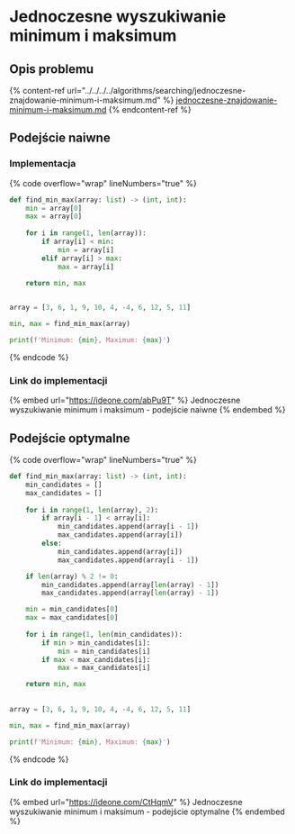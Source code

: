 # Jednoczesne wyszukiwanie minimum i maksimum

## Opis problemu

{% content-ref url="../../../../algorithms/searching/jednoczesne-znajdowanie-minimum-i-maksimum.md" %}
[jednoczesne-znajdowanie-minimum-i-maksimum.md](../../../../algorithms/searching/jednoczesne-znajdowanie-minimum-i-maksimum.md)
{% endcontent-ref %}

## Podejście naiwne

### Implementacja

{% code overflow="wrap" lineNumbers="true" %}
```python
def find_min_max(array: list) -> (int, int):
    min = array[0]
    max = array[0]
    
    for i in range(1, len(array)):
        if array[i] < min:
            min = array[i]
        elif array[i] > max:
            max = array[i]

    return min, max
    

array = [3, 6, 1, 9, 10, 4, -4, 6, 12, 5, 11]

min, max = find_min_max(array)

print(f'Minimum: {min}, Maximum: {max}')
```
{% endcode %}

### Link do implementacji

{% embed url="https://ideone.com/abPu9T" %}
Jednoczesne wyszukiwanie minimum i maksimum - podejście naiwne
{% endembed %}

## Podejście optymalne

{% code overflow="wrap" lineNumbers="true" %}
```python
def find_min_max(array: list) -> (int, int):
    min_candidates = []
    max_candidates = []
    
    for i in range(1, len(array), 2):
        if array[i - 1] < array[i]:
            min_candidates.append(array[i - 1])
            max_candidates.append(array[i])
        else:
            min_candidates.append(array[i])
            max_candidates.append(array[i - 1])

    if len(array) % 2 != 0:
        min_candidates.append(array[len(array) - 1])
        max_candidates.append(array[len(array) - 1])

    min = min_candidates[0]
    max = max_candidates[0]
    
    for i in range(1, len(min_candidates)):
        if min > min_candidates[i]:
            min = min_candidates[i]
        if max < max_candidates[i]:
            max = max_candidates[i]

    return min, max
    
    
array = [3, 6, 1, 9, 10, 4, -4, 6, 12, 5, 11]

min, max = find_min_max(array)

print(f'Minimum: {min}, Maximum: {max}')
```
{% endcode %}

### Link do implementacji

{% embed url="https://ideone.com/CtHqmV" %}
Jednoczesne wyszukiwanie minimum i maksimum - podejście optymalne
{% endembed %}
